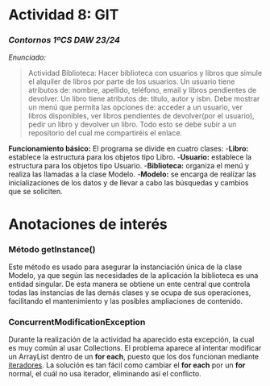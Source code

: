 # **Actividad 8: GIT**
### *Contornos 1ºCS DAW 23/24*  
*Enunciado:*
>Actividad Biblioteca:
Hacer biblioteca con usuarios y libros que simule el alquiler de libros por parte de los usuarios.
Un usuario tiene atributos de: nombre, apellido, teléfono, email y libros pendientes de devolver.
Un libro tiene atributos de: título, autor y isbn.
Debe mostrar un menú que permita las opciones de: acceder a un usuario, ver libros disponibles, ver libros pendientes de devolver(por el usuario), pedir un libro y devolver un libro.
Todo esto se debe subir a un repositorio del cual me compartiréis el enlace.  

**Funcionamiento básico:**
El programa se divide en cuatro clases:
-**Libro:** establece la estructura para los objetos tipo Libro.
-**Usuario:** establece la estructura para los objetos tipo Usuario.
-**Biblioteca:** organiza el menú y realiza las llamadas a la clase Modelo.
-**Modelo:** se encarga de realizar las inicializaciones de los datos y de llevar a cabo las búsquedas y cambios que se soliciten.

# **Anotaciones de interés**

### Método getInstance()
Este método es usado para asegurar la instanciación única de la clase Modelo, ya que según las necesidades de la aplicación la biblioteca es una entidad singular. De esta manera se obtiene un ente central que controla todas las instancias de las demás clases y se ocupa de sus operaciones, facilitando el mantenimiento y las posibles ampliaciones de contenido.

### ConcurrentModificationException
Durante la realización de la actividad ha aparecido esta excepción, la cual es muy común al usar Collections.
El problema aparece al intentar modificar un ArrayList dentro de un **for each**, puesto que los dos funcionan mediante [iteradores](https://www.w3schools.com/java/java_iterator.asp).
La solución es tan fácil como cambiar el **for each** por un **for** normal, el cuál no usa iterador, eliminando así el conflicto.
